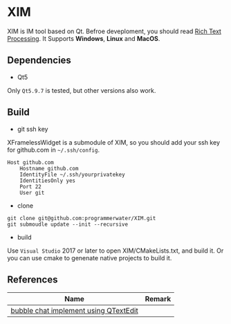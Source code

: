 # XIM

XIM is IM tool based on Qt. Befroe deveploment, you should read [Rich Text Processing](https://doc.qt.io/qt-6/richtext.html).
It Supports **Windows**, **Linux** and **MacOS**.

## Dependencies

- Qt5

Only `Qt5.9.7` is tested, but other versions also work.

## Build

- git ssh key

XFramelessWidget is a submodule of XIM, so you should add your ssh key for github.com in `~/.ssh/config`.

```shell
Host github.com
	Hostname github.com
	IdentityFile ~/.ssh/yourprivatekey
	IdentitiesOnly yes
	Port 22
	User git
```

- clone

```shell
git clone git@github.com:programmerwater/XIM.git
git submoudle update --init --recursive
```

- build

Use `Visual Studio` 2017 or later to open XIM/CMakeLists.txt, and build it.
Or you can use cmake to genenate native projects to build it.


## References

|Name|Remark|
|:--:|:--:|
|[bubble chat implement using QTextEdit](https://stackoverflow.com/questions/25756791/how-to-give-qtextframe-or-qtextblock-a-background-image-in-qtextedit)||
